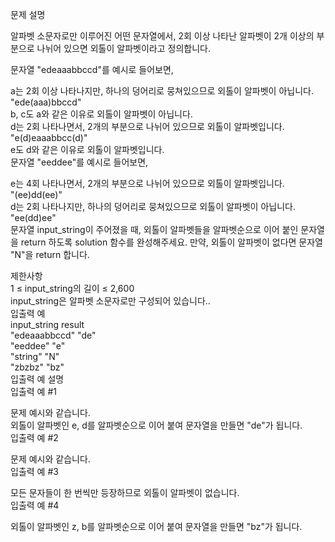 문제 설명</br>

알파벳 소문자로만 이루어진 어떤 문자열에서, 2회 이상 나타난 알파벳이 2개 이상의 부분으로 나뉘어 있으면 외톨이 알파벳이라고 정의합니다.

문자열 "edeaaabbccd"를 예시로 들어보면,

a는 2회 이상 나타나지만, 하나의 덩어리로 뭉쳐있으므로 외톨이 알파벳이 아닙니다.</br>
"ede(aaa)bbccd"</br>
b, c도 a와 같은 이유로 외톨이 알파벳이 아닙니다.</br>
d는 2회 나타나면서, 2개의 부분으로 나뉘어 있으므로 외톨이 알파벳입니다.</br>
"e(d)eaaabbcc(d)"</br>
e도 d와 같은 이유로 외톨이 알파벳입니다.</br>
문자열 "eeddee"를 예시로 들어보면,</br>

e는 4회 나타나면서, 2개의 부분으로 나뉘어 있으므로 외톨이 알파벳입니다.</br>
"(ee)dd(ee)"</br>
d는 2회 나타나지만, 하나의 덩어리로 뭉쳐있으므로 외톨이 알파벳이 아닙니다.</br>
"ee(dd)ee"</br>
문자열 input_string이 주어졌을 때, 외톨이 알파벳들을 알파벳순으로 이어 붙인 문자열을 return 하도록 solution 함수를 완성해주세요. 만약, 외톨이 알파벳이 없다면 문자열 "N"을 return 합니다.

제한사항</br>
1 ≤ input_string의 길이 ≤ 2,600</br>
input_string은 알파벳 소문자로만 구성되어 있습니다..</br>
입출력 예</br>
input_string	result</br>
"edeaaabbccd"	"de"</br>
"eeddee"	"e"</br>
"string"	"N"</br>
"zbzbz"	"bz"</br>
입출력 예 설명</br>
입출력 예 #1</br>

문제 예시와 같습니다.</br>
외톨이 알파벳인 e, d를 알파벳순으로 이어 붙여 문자열을 만들면 "de"가 됩니다.</br>
입출력 예 #2</br>

문제 예시와 같습니다.</br>
입출력 예 #3</br>

모든 문자들이 한 번씩만 등장하므로 외톨이 알파벳이 없습니다.</br>
입출력 예 #4</br>

외톨이 알파벳인 z, b를 알파벳순으로 이어 붙여 문자열을 만들면 "bz"가 됩니다.

